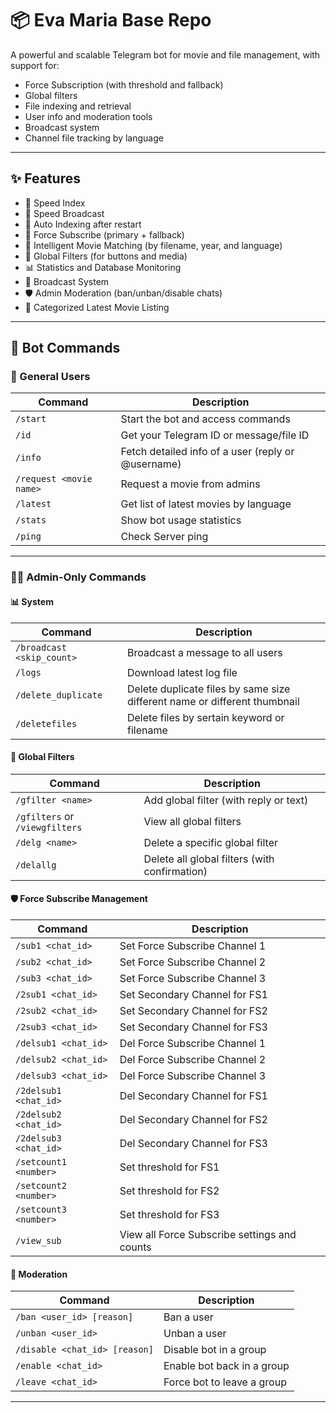 # 📦 Eva Maria Base Repo

A powerful and scalable Telegram bot for movie and file management, with support for:
- Force Subscription (with threshold and fallback)
- Global filters
- File indexing and retrieval
- User info and moderation tools
- Broadcast system
- Channel file tracking by language

---

## ✨ Features

- 🚀 Speed Index
- 🚄 Speed Broadcast
- 📂 Auto Indexing after restart
- 🔐 Force Subscribe (primary + fallback)
- 🧠 Intelligent Movie Matching (by filename, year, and language)
- 🧰 Global Filters (for buttons and media)
- 📊 Statistics and Database Monitoring
- 📢 Broadcast System
- 🛡️ Admin Moderation (ban/unban/disable chats)
- 🎥 Categorized Latest Movie Listing

---

## 🧾 Bot Commands

### 👥 General Users
| Command | Description |
|--------|-------------|
| `/start` | Start the bot and access commands |
| `/id` | Get your Telegram ID or message/file ID |
| `/info` | Fetch detailed info of a user (reply or @username) |
| `/request <movie name>` | Request a movie from admins |
| `/latest` | Get list of latest movies by language |
| `/stats` | Show bot usage statistics |
| `/ping` | Check Server ping |

---

### 🧑‍💻 Admin-Only Commands

#### 📊 System
| Command | Description |
|--------|-------------|
| `/broadcast <skip_count>` | Broadcast a message to all users |
| `/logs` | Download latest log file |
| `/delete_duplicate` | Delete duplicate files by same size different name or different thumbnail |
| `/deletefiles` | Delete files by sertain keyword or filename |

#### 🧾 Global Filters
| Command | Description |
|--------|-------------|
| `/gfilter <name>` | Add global filter (with reply or text) |
| `/gfilters` or `/viewgfilters` | View all global filters |
| `/delg <name>` | Delete a specific global filter |
| `/delallg` | Delete all global filters (with confirmation) |

#### 🛡️ Force Subscribe Management
| Command | Description |
|--------|-------------|
| `/sub1 <chat_id>` | Set Force Subscribe Channel 1 |
| `/sub2 <chat_id>` | Set Force Subscribe Channel 2 |
| `/sub3 <chat_id>` | Set Force Subscribe Channel 3 |
| `/2sub1 <chat_id>` | Set Secondary Channel for FS1 |
| `/2sub2 <chat_id>` | Set Secondary Channel for FS2 |
| `/2sub3 <chat_id>` | Set Secondary Channel for FS3 |
| `/delsub1 <chat_id>` | Del Force Subscribe Channel 1 |
| `/delsub2 <chat_id>` | Del Force Subscribe Channel 2 |
| `/delsub3 <chat_id>` | Del Force Subscribe Channel 3 |
| `/2delsub1 <chat_id>` | Del Secondary Channel for FS1 |
| `/2delsub2 <chat_id>` | Del Secondary Channel for FS2 |
| `/2delsub3 <chat_id>` | Del Secondary Channel for FS3 |
| `/setcount1 <number>` | Set threshold for FS1 |
| `/setcount2 <number>` | Set threshold for FS2 |
| `/setcount3 <number>` | Set threshold for FS3 |
| `/view_sub` | View all Force Subscribe settings and counts |

#### 🚨 Moderation
| Command | Description |
|--------|-------------|
| `/ban <user_id> [reason]` | Ban a user |
| `/unban <user_id>` | Unban a user |
| `/disable <chat_id> [reason]` | Disable bot in a group |
| `/enable <chat_id>` | Enable bot back in a group |
| `/leave <chat_id>` | Force bot to leave a group |

---
